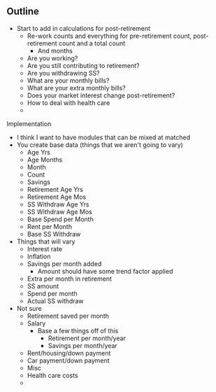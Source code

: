 ## Outline
- Start to add in calculations for post-retirement
  - Re-work counts and everything for pre-retirement count, post-retirement count and a total count
    - And months
  - Are you working?
  - Are you still contributing to retirement?
  - Are you withdrawing SS?
  - What are your monthly bills?
  - What are your extra monthly bills?
  - Does your market interest change post-retirement?
  - How to deal with health care
  - 


Implementation
- I think I want to have modules that can be mixed at matched
- You create base data (things that we aren't going to vary)
  - Age Yrs
  - Age Months
  - Month
  - Count
  - Savings
  - Retirement Age Yrs
  - Retirement Age Mos
  - SS Withdraw Age Yrs
  - SS Withdraw Age Mos
  - Base Spend per Month
  - Rent per Month
  - Base SS Withdraw
- Things that will vary
  - Interest rate
  - Inflation
  - Savings per month added
    - Amount should have some trend factor applied
  - Extra per month in retirement
  - SS amount
  - Spend per month
  - Actual SS withdraw
- Not sure
  - Retirement saved per month
  - Salary
    - Base a few things off of this
	  - Retirement per month/year
	  - Savings per month/year
  - Rent/housing/down payment
  - Car payment/down payment
  - Misc
  - Health care costs
  - 
  